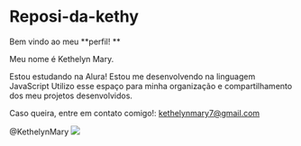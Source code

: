 # Reposi-da-kethy
Bem vindo ao meu **perfil! **

Meu nome é Kethelyn Mary.

Estou estudando na Alura!
Estou me desenvolvendo na linguagem JavaScript
Utilizo esse espaço para minha organização e compartilhamento dos meu projetos desenvolvidos.

Caso queira, entre em contato comigo!:
kethelynmary7@gmail.com

@KethelynMary
![]([(https://images.app.goo.gl/hRxYLdrB34W7D8fh9))
